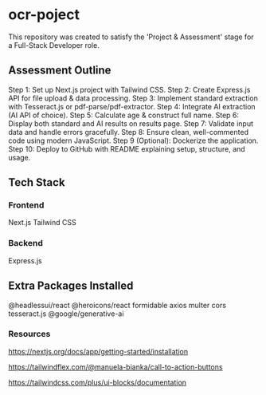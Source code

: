 # ocr-poject
This repository was created to satisfy the 'Project &amp; Assessment' stage for a Full-Stack Developer role.

## Assessment Outline
Step 1: Set up Next.js project with Tailwind CSS.
Step 2: Create Express.js API for file upload & data processing.
Step 3: Implement standard extraction with Tesseract.js or pdf-parse/pdf-extractor.
Step 4: Integrate AI extraction (AI API of choice).
Step 5: Calculate age & construct full name.
Step 6: Display both standard and AI results on results page.
Step 7: Validate input data and handle errors gracefully.
Step 8: Ensure clean, well-commented code using modern JavaScript.
Step 9 (Optional): Dockerize the application.
Step 10: Deploy to GitHub with README explaining setup, structure, and usage.

## Tech Stack
### Frontend
Next.js
Tailwind CSS

### Backend
Express.js


## Extra Packages Installed
@headlessui/react
@heroicons/react
formidable
axios
multer
cors
tesseract.js
@google/generative-ai

### Resources
https://nextjs.org/docs/app/getting-started/installation

https://tailwindflex.com/@manuela-bianka/call-to-action-buttons

https://tailwindcss.com/plus/ui-blocks/documentation